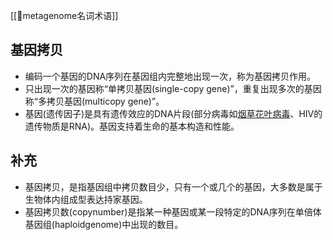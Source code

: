 [[🧬metagenome名词术语]]
## 基因拷贝
- 编码一个基因的DNA序列在基因组内完整地出现一次，称为基因拷贝作用。
- 只出现一次的基因称“单拷贝基因(single-copy gene)”，重复出现多次的基因称“多拷贝基因(multicopy gene)”。
- 基因(遗传因子)是具有遗传效应的DNA片段(部分病毒如[烟草花叶病毒](https://baike.baidu.com/item/%E7%83%9F%E8%8D%89%E8%8A%B1%E5%8F%B6%E7%97%85%E6%AF%92/3839315?fromModule=lemma_inlink)、HIV的遗传物质是RNA)。基因支持着生命的基本构造和性能。
## 补充
- 基因拷贝，是指基因组中拷贝数目少，只有一个或几个的基因，大多数是属于生物体内组成型表达持家基因。
- 基因拷贝数(copynumber)是指某一种基因或某一段特定的DNA序列在单倍体基因组(haploidgenome)中出现的数目。
